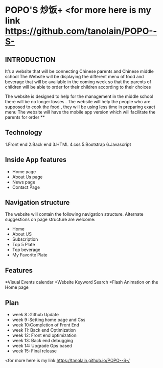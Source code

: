 # POPO'S 炒饭+ <for more here is my link https://github.com/tanolain/POPO--S-
 ## INTRODUCTION
It’s a website that will be connecting Chinese parents and Chinese middle school 
The Website will be displaying the different menu of food and beverage that will be available in the coming week so that  the parents of children will be able to order for their children  according to their choices 

The website is designed to help for the management in the middle school  there will be no longer losses .
The website will help the people who are supposed to cook the food , they will be using less time in preparing exact menu 
The website will have the mobile app version which will facilitate the parents for order **
##  Technology
1.Front end
2.Back end 
3.HTML
4.css
5.Bootstrap
6.Javascript
## Inside App features
* Home page
* About Us page
* News page
* Contact Page

## Navigation structure
The website will contain the following navigation structure. 
Alternate suggestions on page structure are welcome: 
* Home 
* About US 
* Subscription
* Top 5 Plate 
* Top beverage  
* My Favorite Plate 
## Features
*Visual Events calendar 
*Website Keyword Search 
*Flash Animation on the Home page 

## Plan 
* week 8 :Github Update
* week 9 :Setting home page and Css
* week 10:Completion of Front End
* week 11: Back end Optimization
* week 12: Front end optimization
* week 13: Back end debugging
* week 14: Upgrade Ops based
* week 15: Final release

<for more here is my link https://tanolain.github.io/POPO--S-/

